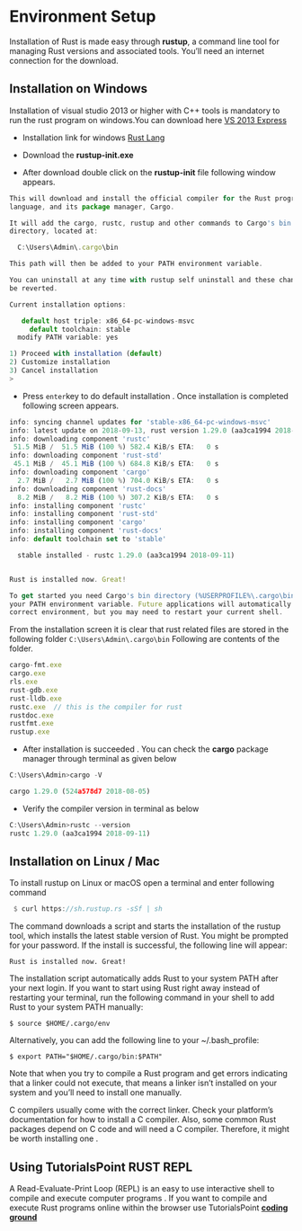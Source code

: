 
# Environment Setup

Installation of Rust is made easy through **rustup**, a command line tool for managing Rust versions and associated tools. You’ll need an internet connection for the download.

## Installation on Windows

Installation of visual studio 2013 or higher with C++ tools is mandatory to run the rust program on windows.You can download here [VS 2013 Express](http://download.microsoft.com/download/2/5/5/255DCCB6-F364-4ED8-9758-EF0734CA86B8/vs2013.3_dskexp_ENU.iso )

- Installation link for windows   [Rust Lang](https://www.rust-lang.org/en-US/install.html)

- Download the **rustup-init.exe**

- After download double click on the **rustup-init**  file following window appears.

```javascript
This will download and install the official compiler for the Rust programming
language, and its package manager, Cargo.

It will add the cargo, rustc, rustup and other commands to Cargo's bin
directory, located at:

  C:\Users\Admin\.cargo\bin

This path will then be added to your PATH environment variable.

You can uninstall at any time with rustup self uninstall and these changes will
be reverted.

Current installation options:

   default host triple: x86_64-pc-windows-msvc
     default toolchain: stable
  modify PATH variable: yes

1) Proceed with installation (default)
2) Customize installation
3) Cancel installation
>

```

- Press `enter`key to do default installation . Once installation is completed following screen appears.

```javascript
info: syncing channel updates for 'stable-x86_64-pc-windows-msvc'
info: latest update on 2018-09-13, rust version 1.29.0 (aa3ca1994 2018-09-11)
info: downloading component 'rustc'
 51.5 MiB /  51.5 MiB (100 %) 582.4 KiB/s ETA:   0 s
info: downloading component 'rust-std'
 45.1 MiB /  45.1 MiB (100 %) 684.8 KiB/s ETA:   0 s
info: downloading component 'cargo'
  2.7 MiB /   2.7 MiB (100 %) 704.0 KiB/s ETA:   0 s
info: downloading component 'rust-docs'
  8.2 MiB /   8.2 MiB (100 %) 307.2 KiB/s ETA:   0 s
info: installing component 'rustc'
info: installing component 'rust-std'
info: installing component 'cargo'
info: installing component 'rust-docs'
info: default toolchain set to 'stable'

  stable installed - rustc 1.29.0 (aa3ca1994 2018-09-11)


Rust is installed now. Great!

To get started you need Cargo's bin directory (%USERPROFILE%\.cargo\bin) in
your PATH environment variable. Future applications will automatically have the
correct environment, but you may need to restart your current shell.


```

From the installation screen it is clear that rust related files are stored in the following folder `C:\Users\Admin\.cargo\bin`
Following are contents of the folder.

```javascript
cargo-fmt.exe
cargo.exe
rls.exe
rust-gdb.exe
rust-lldb.exe
rustc.exe  // this is the compiler for rust
rustdoc.exe
rustfmt.exe
rustup.exe
```

- After installation is succeeded . You can check the **cargo** package manager through terminal as given below

```javascript
C:\Users\Admin>cargo -V

cargo 1.29.0 (524a578d7 2018-08-05)

```

- Verify the compiler version in terminal as below

```javascript
C:\Users\Admin>rustc --version
rustc 1.29.0 (aa3ca1994 2018-09-11)

```

## Installation on Linux / Mac

 To install rustup on Linux or macOS open a terminal and enter following 
 command

 ```rust
  $ curl https://sh.rustup.rs -sSf | sh
 ```
The command downloads a script and starts the installation of the rustup tool, which installs the latest stable version of Rust. You might be prompted for your password. If the install is successful, the following line will appear:

`Rust is installed now. Great!`

The installation script automatically adds Rust to your system PATH after your next login. If you want to start using Rust right away instead of restarting your terminal, run the following command in your shell to add Rust to your system PATH manually:

`$ source $HOME/.cargo/env`

Alternatively, you can add the following line to your ~/.bash_profile:

`$ export PATH="$HOME/.cargo/bin:$PATH"`

Note that when you try to compile a Rust program and get errors indicating that a linker could not execute, that means a linker isn’t installed on your system and you’ll need to install one manually.

C compilers usually come with the correct linker. Check your platform’s documentation for how to install a C compiler. Also, some common Rust packages depend on C code and will need a C compiler. Therefore, it might be worth installing one .

## Using TutorialsPoint RUST REPL

A Read-Evaluate-Print Loop (REPL) is an easy to use interactive shell to compile and execute computer programs . If you want to compile and  execute Rust programs online within the browser use TutorialsPoint [**coding ground** ](https://www.tutorialspoint.com/compile_rust_online.php)

<!--
  External References for this chapter
  
  1. https://www.youtube.com/watch?v=EKJi8BCoynY

  2. https://booyaa.wtf/2017/rust-vscode/index.html

 -->